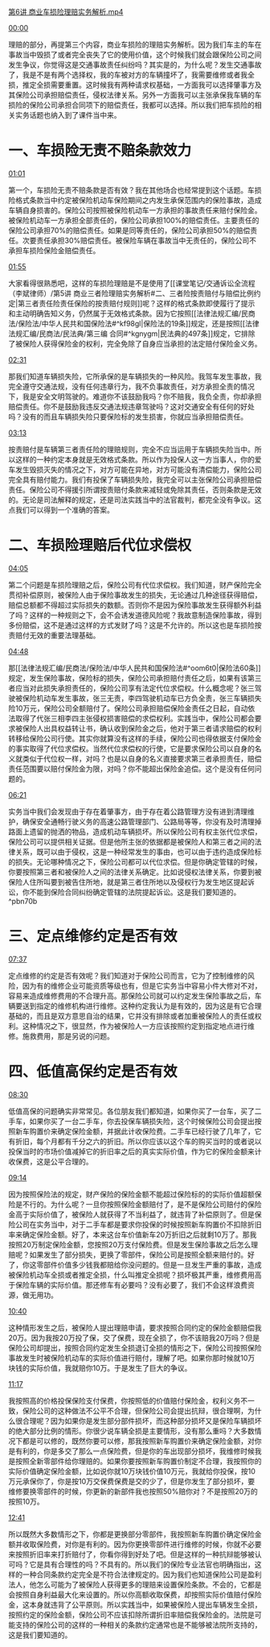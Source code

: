 [第6讲 商业车损险理赔实务解析.mp4](file:///E:%5C法律实务%5C394%20李斌：交通事故诉讼全流程：案例拆解疑难重点问题%5C第6讲%20商业车损险理赔实务解析.mp4)

[00:00](file:///E:/%5C%E6%B3%95%E5%BE%8B%E5%AE%9E%E5%8A%A1%5C394%20%E6%9D%8E%E6%96%8C%EF%BC%9A%E4%BA%A4%E9%80%9A%E4%BA%8B%E6%95%85%E8%AF%89%E8%AE%BC%E5%85%A8%E6%B5%81%E7%A8%8B%EF%BC%9A%E6%A1%88%E4%BE%8B%E6%8B%86%E8%A7%A3%E7%96%91%E9%9A%BE%E9%87%8D%E7%82%B9%E9%97%AE%E9%A2%98%5C%E7%AC%AC6%E8%AE%B2%20%E5%95%86%E4%B8%9A%E8%BD%A6%E6%8D%9F%E9%99%A9%E7%90%86%E8%B5%94%E5%AE%9E%E5%8A%A1%E8%A7%A3%E6%9E%90.mp4#t=0)

理赔的部分，再提第三个内容，商业车损险的理赔实务解析。因为我们车主的车在事故当中毁损了或者完全丧失了它的使用价值，这个时候我们就会跟保险公司之间发生争议，你觉得这是交通事故责任纠纷吗？其实是的，为什么呢？发生交通事故了，我是不是有两个选择权，我的车被对方的车辆撞坏了，我需要维修或者我全损，推定全损需要重置。这时候我有两种请求权基础，一方面我可以选择肇事方及其保险公司承担赔偿责任，侵权法律关系。另外一方面我可以主张承保我车辆的车损险的保险公司承担合同项下的赔偿责任，我都可以选择。所以我们把车损险的相关实务话题也纳入到了课件当中来。
# 一、车损险无责不赔条款效力
[01:01](file:///E:/%5C%E6%B3%95%E5%BE%8B%E5%AE%9E%E5%8A%A1%5C394%20%E6%9D%8E%E6%96%8C%EF%BC%9A%E4%BA%A4%E9%80%9A%E4%BA%8B%E6%95%85%E8%AF%89%E8%AE%BC%E5%85%A8%E6%B5%81%E7%A8%8B%EF%BC%9A%E6%A1%88%E4%BE%8B%E6%8B%86%E8%A7%A3%E7%96%91%E9%9A%BE%E9%87%8D%E7%82%B9%E9%97%AE%E9%A2%98%5C%E7%AC%AC6%E8%AE%B2%20%E5%95%86%E4%B8%9A%E8%BD%A6%E6%8D%9F%E9%99%A9%E7%90%86%E8%B5%94%E5%AE%9E%E5%8A%A1%E8%A7%A3%E6%9E%90.mp4#t=01:01)

第一个，车损险无责不赔条款是否有效？我在其他场合也经常提到这个话题。车损险格式条款当中约定被保险机动车保险期间之内发生承保范围内的保险事故，造成车辆自身损害的。保险公司按照被保险机动车一方承担的事故责任来赔付保险金。被保险机动车一方承担全部责任的，保险公司承担100%的赔偿责任。主要责任的保险公司承担70%的赔偿责任。如果是同等责任的，保险公司承担50%的赔偿责任。次要责任承担30%赔偿责任。被保险车辆在事故当中无责任的，保险公司不承担车损险保险金赔偿责任。

[01:55](file:///E:/%5C%E6%B3%95%E5%BE%8B%E5%AE%9E%E5%8A%A1%5C394%20%E6%9D%8E%E6%96%8C%EF%BC%9A%E4%BA%A4%E9%80%9A%E4%BA%8B%E6%95%85%E8%AF%89%E8%AE%BC%E5%85%A8%E6%B5%81%E7%A8%8B%EF%BC%9A%E6%A1%88%E4%BE%8B%E6%8B%86%E8%A7%A3%E7%96%91%E9%9A%BE%E9%87%8D%E7%82%B9%E9%97%AE%E9%A2%98%5C%E7%AC%AC6%E8%AE%B2%20%E5%95%86%E4%B8%9A%E8%BD%A6%E6%8D%9F%E9%99%A9%E7%90%86%E8%B5%94%E5%AE%9E%E5%8A%A1%E8%A7%A3%E6%9E%90.mp4#t=01:55)

大家看得很熟悉吧，这样的车损险理赔是不是使用了[[课堂笔记/交通诉讼全流程（李斌律师）/第5讲 商业三者险理赔实务解析#二、三者险按责赔付与赔偿比例约定|第三者责任险责任保险的按责赔付规则]]呢？这样的格式条款即使履行了提示和主动明确告知义务，仍然属于无效格式条款。因为它按照[[法律法规汇编/民商法/保险法/中华人民共和国保险法#^kf98gl|保险法的19条]]规定，还是按照[[法律法规汇编/民商法/民法典/第三编 合同#^kgnygm|民法典的497条]]规定，它排除了被保险人获得保险金的权利，完全免除了自身应当承担的法定赔付保险金义务。

[02:31](file:///E:/%5C%E6%B3%95%E5%BE%8B%E5%AE%9E%E5%8A%A1%5C394%20%E6%9D%8E%E6%96%8C%EF%BC%9A%E4%BA%A4%E9%80%9A%E4%BA%8B%E6%95%85%E8%AF%89%E8%AE%BC%E5%85%A8%E6%B5%81%E7%A8%8B%EF%BC%9A%E6%A1%88%E4%BE%8B%E6%8B%86%E8%A7%A3%E7%96%91%E9%9A%BE%E9%87%8D%E7%82%B9%E9%97%AE%E9%A2%98%5C%E7%AC%AC6%E8%AE%B2%20%E5%95%86%E4%B8%9A%E8%BD%A6%E6%8D%9F%E9%99%A9%E7%90%86%E8%B5%94%E5%AE%9E%E5%8A%A1%E8%A7%A3%E6%9E%90.mp4#t=02:31)

那我们知道车辆损失险，它所承保的是车辆损失的一种风险。我驾车发生事故，我完全遵守交通法规，没有任何违章行为，我不负事故责任，对方承担全责的情况下，我是安全文明驾驶的。难道你不该鼓励我吗？你不赔我，我负全责，你却承担赔偿责任。你不是鼓励我违反交通法规违章驾驶吗？这对交通安全有任何的好处吗？没有的而且车辆损失险只要保险标的发生损害，你就应当承担赔偿责任。

[03:13](file:///E:/%5C%E6%B3%95%E5%BE%8B%E5%AE%9E%E5%8A%A1%5C394%20%E6%9D%8E%E6%96%8C%EF%BC%9A%E4%BA%A4%E9%80%9A%E4%BA%8B%E6%95%85%E8%AF%89%E8%AE%BC%E5%85%A8%E6%B5%81%E7%A8%8B%EF%BC%9A%E6%A1%88%E4%BE%8B%E6%8B%86%E8%A7%A3%E7%96%91%E9%9A%BE%E9%87%8D%E7%82%B9%E9%97%AE%E9%A2%98%5C%E7%AC%AC6%E8%AE%B2%20%E5%95%86%E4%B8%9A%E8%BD%A6%E6%8D%9F%E9%99%A9%E7%90%86%E8%B5%94%E5%AE%9E%E5%8A%A1%E8%A7%A3%E6%9E%90.mp4#t=03:13)

按责赔付是车辆第三者责任险的理赔规则，完全不应当运用于车辆损失险当中。所以这样的一种约定本身就是无效格式条款。所以作为投保人这一方当事人，你的爱车发生毁损灭失的情况之下，对方可能在异地，对方可能没有清偿能力，保险公司完全具有赔付能力。我们有投保了车辆损失险，我完全可以主张保险公司承担赔偿责任。保险公司不得援引所谓按责赔付条款来减轻或免除其责任，否则条款是无效的。无论是司法解释的规定，还是司法实践当中的法官裁判，都完全没有争议。这点我们可以得到一个准确的答案。
# 二、车损险理赔后代位求偿权
[04:05](file:///E:/%5C%E6%B3%95%E5%BE%8B%E5%AE%9E%E5%8A%A1%5C394%20%E6%9D%8E%E6%96%8C%EF%BC%9A%E4%BA%A4%E9%80%9A%E4%BA%8B%E6%95%85%E8%AF%89%E8%AE%BC%E5%85%A8%E6%B5%81%E7%A8%8B%EF%BC%9A%E6%A1%88%E4%BE%8B%E6%8B%86%E8%A7%A3%E7%96%91%E9%9A%BE%E9%87%8D%E7%82%B9%E9%97%AE%E9%A2%98%5C%E7%AC%AC6%E8%AE%B2%20%E5%95%86%E4%B8%9A%E8%BD%A6%E6%8D%9F%E9%99%A9%E7%90%86%E8%B5%94%E5%AE%9E%E5%8A%A1%E8%A7%A3%E6%9E%90.mp4#t=245.792654)

第二个问题是车损险理赔之后，保险公司有代位求偿权。我们知道，财产保险完全贯彻补偿原则，被保险人由于保险事故发生的损失，无论通过几种途径获得赔偿，赔偿总额都不得超过实际损失的数额。否则你不是因为保险事故发生获得额外利益了吗？这样的一种规则之下，会不会诱发道德风险呢？我故意制造保险事故，得到多份赔偿，这不是通过这样的方式发财了吗？这是不允许的。所以这也是车损险按责赔付无效的重要法理基础。

[04:48](file:///E:/%5C%E6%B3%95%E5%BE%8B%E5%AE%9E%E5%8A%A1%5C394%20%E6%9D%8E%E6%96%8C%EF%BC%9A%E4%BA%A4%E9%80%9A%E4%BA%8B%E6%95%85%E8%AF%89%E8%AE%BC%E5%85%A8%E6%B5%81%E7%A8%8B%EF%BC%9A%E6%A1%88%E4%BE%8B%E6%8B%86%E8%A7%A3%E7%96%91%E9%9A%BE%E9%87%8D%E7%82%B9%E9%97%AE%E9%A2%98%5C%E7%AC%AC6%E8%AE%B2%20%E5%95%86%E4%B8%9A%E8%BD%A6%E6%8D%9F%E9%99%A9%E7%90%86%E8%B5%94%E5%AE%9E%E5%8A%A1%E8%A7%A3%E6%9E%90.mp4#t=288.733065)

那[[法律法规汇编/民商法/保险法/中华人民共和国保险法#^oom6t0|保险法60条]]规定，发生保险事故，保险标的损失，保险公司承担赔付责任之后，如果有该第三者应当对此损失承担责任的，保险公司享有法定代位求偿权。什么概念呢？张三驾驶被保险机动车发生事故，张三无责，李四驾驶机动车已方负全责，张三车辆损失险10万元，保险公司全额赔付了。保险公司承担赔偿保险金责任之日起，自动依法取得了代张三相李四主张侵权损害赔偿的求偿权利。实践当中，保险公司都会要求被保险人出具权益转让书，确认收到保险金之后，他对于第三者请求赔偿的权利转移给保险公司行使。其实你就算没有这样的手续，保险公司也得依据支付保险金的事实取得了代位求偿权。当然代位求偿权的行使，它是要求保险公司以自身的名义就类似于代位权一样，对吗？也是以自身的名义直接要求第三者承担责任，赔偿责任范围要以赔付保险金为限，对吗？你不能超出保险金追偿。这个是没有任何问题的。

[06:21](file:///E:/%5C%E6%B3%95%E5%BE%8B%E5%AE%9E%E5%8A%A1%5C394%20%E6%9D%8E%E6%96%8C%EF%BC%9A%E4%BA%A4%E9%80%9A%E4%BA%8B%E6%95%85%E8%AF%89%E8%AE%BC%E5%85%A8%E6%B5%81%E7%A8%8B%EF%BC%9A%E6%A1%88%E4%BE%8B%E6%8B%86%E8%A7%A3%E7%96%91%E9%9A%BE%E9%87%8D%E7%82%B9%E9%97%AE%E9%A2%98%5C%E7%AC%AC6%E8%AE%B2%20%E5%95%86%E4%B8%9A%E8%BD%A6%E6%8D%9F%E9%99%A9%E7%90%86%E8%B5%94%E5%AE%9E%E5%8A%A1%E8%A7%A3%E6%9E%90.mp4#t=381.285146)

实务当中我们会发现由于存在着肇事方，由于存在着公路管理方没有进到清理维护，确保安全通畅行驶义务的高速公路管理部门、公路局等等，你没有及时清理掉路面上遗留的抛洒的物品，造成机动车辆损坏。所以保险公司有权主张代位求偿，保险公司可以提供相关证据。但是他所主张的依据都是被保险人和第三者之间的法律关系，既可以由于侵权，这是一种经常发生的事由，也可以由于违约造成保险标的损失。无论哪种情况之下，保险公司都可以代位求偿。但是你确定管辖的时候，你要按照第三者和被保险人之间的法律关系确定。比如说侵权法律关系，你要到被保险人住所叫要到被告住所地，就是第三者住所地以及侵权行为发生地区提起诉讼，你不能到保险合同纠纷确定管辖的法院提起诉讼。这是我们要知道的。 ^pbn70b
# 三、定点维修约定是否有效
[07:37](file:///E:/%5C%E6%B3%95%E5%BE%8B%E5%AE%9E%E5%8A%A1%5C394%20%E6%9D%8E%E6%96%8C%EF%BC%9A%E4%BA%A4%E9%80%9A%E4%BA%8B%E6%95%85%E8%AF%89%E8%AE%BC%E5%85%A8%E6%B5%81%E7%A8%8B%EF%BC%9A%E6%A1%88%E4%BE%8B%E6%8B%86%E8%A7%A3%E7%96%91%E9%9A%BE%E9%87%8D%E7%82%B9%E9%97%AE%E9%A2%98%5C%E7%AC%AC6%E8%AE%B2%20%E5%95%86%E4%B8%9A%E8%BD%A6%E6%8D%9F%E9%99%A9%E7%90%86%E8%B5%94%E5%AE%9E%E5%8A%A1%E8%A7%A3%E6%9E%90.mp4#t=457.958664)

定点维修的约定是否有效呢？我们知道对于保险公司而言，它为了控制维修的风险，因为有的维修企业可能资质等级也有，但是它实务当中容易小件大修对不对，容易来造成维修费用的不合理升高。那保险公司就可以约定发生保险事故之后，车辆要送到指定的维修机构进行维修。这种约定我认为是有效的，因为这是有它合理基础的，而且是双方意思自治的结果，它并没有排除或者加重被保险人的责任或权利。这种情况之下，很显然，作为被保险人一方应该按照约定到指定地点进行维修。施救费用，那是另说的问题。
# 四、低值高保约定是否有效
[08:30](file:///E:/%5C%E6%B3%95%E5%BE%8B%E5%AE%9E%E5%8A%A1%5C394%20%E6%9D%8E%E6%96%8C%EF%BC%9A%E4%BA%A4%E9%80%9A%E4%BA%8B%E6%95%85%E8%AF%89%E8%AE%BC%E5%85%A8%E6%B5%81%E7%A8%8B%EF%BC%9A%E6%A1%88%E4%BE%8B%E6%8B%86%E8%A7%A3%E7%96%91%E9%9A%BE%E9%87%8D%E7%82%B9%E9%97%AE%E9%A2%98%5C%E7%AC%AC6%E8%AE%B2%20%E5%95%86%E4%B8%9A%E8%BD%A6%E6%8D%9F%E9%99%A9%E7%90%86%E8%B5%94%E5%AE%9E%E5%8A%A1%E8%A7%A3%E6%9E%90.mp4#t=510.313352)

低值高保的问题确实非常常见。各位朋友我们都知道，如果你买了一台车，买了二手车，如果你买了一台二手车，你去投保车辆损失险，这个时候保险公司会提出按照新车购置价来确定保险金额，并据此计收保险费。二手车已经行驶了几年了，它有折旧，每个月都有千分之六的折旧。所以你应该以这个车的购买当时的或者说以投保当时的市场价值减掉它的折旧率之后的真实实际价值，作为它的保险金额来计收保费，这是公平合理的。

[09:14](file:///E:/%5C%E6%B3%95%E5%BE%8B%E5%AE%9E%E5%8A%A1%5C394%20%E6%9D%8E%E6%96%8C%EF%BC%9A%E4%BA%A4%E9%80%9A%E4%BA%8B%E6%95%85%E8%AF%89%E8%AE%BC%E5%85%A8%E6%B5%81%E7%A8%8B%EF%BC%9A%E6%A1%88%E4%BE%8B%E6%8B%86%E8%A7%A3%E7%96%91%E9%9A%BE%E9%87%8D%E7%82%B9%E9%97%AE%E9%A2%98%5C%E7%AC%AC6%E8%AE%B2%20%E5%95%86%E4%B8%9A%E8%BD%A6%E6%8D%9F%E9%99%A9%E7%90%86%E8%B5%94%E5%AE%9E%E5%8A%A1%E8%A7%A3%E6%9E%90.mp4#t=09:14)

因为按照保险法的规定，财产保险的保险金额不能超过保险标的的实际价值超额保险是不行的。为什么呢？一旦你按照保险金额赔付了，是不是保险公司赔付的保险金高于实际价值了，被保险人就获得了不当利益了，就违背了补偿原则了。但是保险公司在实务当中，对于二手车都是要求你投保的时候按照新车购置价不扣除折旧率来确定保险金额。好了，本来这台车价值新车20万折旧之后就剩10万了。那我按照20万制定保险金额，您按照20万支付保险费。但是发生保险事故之后怎么理赔呢？如果发生了部分损失，更换了零部件，保险公司是按照全额来赔付的。好了，你这零部件价值多少钱我都赔给你没问题的。但是一旦发生严重的事故，造成被保险机动车全损或者推定全损，什么叫推定全损呢？损坏极其严重，维修费用高于保险车辆的实际价值。那还修车有必要吗？没有必要了，我们不会这样浪费资源，做无用功。

[10:40](file:///E:/%5C%E6%B3%95%E5%BE%8B%E5%AE%9E%E5%8A%A1%5C394%20%E6%9D%8E%E6%96%8C%EF%BC%9A%E4%BA%A4%E9%80%9A%E4%BA%8B%E6%95%85%E8%AF%89%E8%AE%BC%E5%85%A8%E6%B5%81%E7%A8%8B%EF%BC%9A%E6%A1%88%E4%BE%8B%E6%8B%86%E8%A7%A3%E7%96%91%E9%9A%BE%E9%87%8D%E7%82%B9%E9%97%AE%E9%A2%98%5C%E7%AC%AC6%E8%AE%B2%20%E5%95%86%E4%B8%9A%E8%BD%A6%E6%8D%9F%E9%99%A9%E7%90%86%E8%B5%94%E5%AE%9E%E5%8A%A1%E8%A7%A3%E6%9E%90.mp4#t=10:40)

这种情形发生之后，被保险人提出理赔申请，要求按照合同约定的保险金额赔偿我20万。因为我按20万投了保，交了保费，现在全损了，你不该赔我20万吗？但是保险公司却提出，按照合同约定发生全损退订全损的情形之下，保险公司按照保险事故发生时被保险机动车的实际价值进行赔付，理解了吧。如果你那时候就10万块钱的实际价值，我就赔你10万。于是发生了巨大的争议。

[11:17](file:///E:/%5C%E6%B3%95%E5%BE%8B%E5%AE%9E%E5%8A%A1%5C394%20%E6%9D%8E%E6%96%8C%EF%BC%9A%E4%BA%A4%E9%80%9A%E4%BA%8B%E6%95%85%E8%AF%89%E8%AE%BC%E5%85%A8%E6%B5%81%E7%A8%8B%EF%BC%9A%E6%A1%88%E4%BE%8B%E6%8B%86%E8%A7%A3%E7%96%91%E9%9A%BE%E9%87%8D%E7%82%B9%E9%97%AE%E9%A2%98%5C%E7%AC%AC6%E8%AE%B2%20%E5%95%86%E4%B8%9A%E8%BD%A6%E6%8D%9F%E9%99%A9%E7%90%86%E8%B5%94%E5%AE%9E%E5%8A%A1%E8%A7%A3%E6%9E%90.mp4#t=11:17)

我按照高的价格投保保险支付保费，你按照低的价值赔付保险金，权利义务不一致，保险公司的这种做法不公平不合理，但保险公司会提出抗辩，很合理啊，为什么很合理呢？因为如果你是发生部分部件损坏，而这种部分损坏又是保险车辆损坏的绝大部分比例的情形。你很少说车辆全损是主要情形，没有那么重吗？大多数情况下都是可以修的，既然你要可以修，那我按照新车购置价来确定保险金额，对你是有利的，你是多交了那么一点保险费，但是你的车出现部分损坏，我维修时候我是按照全新零部件给你理赔的。如果你要按照新车购置价制定不合理，我按照你的实际价值确定保险金额，比如说你就10万块钱价值10万元，我就给你投保，按10万元承保你了，你是按10万交保费保费是交的少了，但是你发生了部分损坏，要维修要换零部件的时候，你更新的新部件我也按照50%赔你对？不是按照20万的按照10万。

[12:41](file:///E:/%5C%E6%B3%95%E5%BE%8B%E5%AE%9E%E5%8A%A1%5C394%20%E6%9D%8E%E6%96%8C%EF%BC%9A%E4%BA%A4%E9%80%9A%E4%BA%8B%E6%95%85%E8%AF%89%E8%AE%BC%E5%85%A8%E6%B5%81%E7%A8%8B%EF%BC%9A%E6%A1%88%E4%BE%8B%E6%8B%86%E8%A7%A3%E7%96%91%E9%9A%BE%E9%87%8D%E7%82%B9%E9%97%AE%E9%A2%98%5C%E7%AC%AC6%E8%AE%B2%20%E5%95%86%E4%B8%9A%E8%BD%A6%E6%8D%9F%E9%99%A9%E7%90%86%E8%B5%94%E5%AE%9E%E5%8A%A1%E8%A7%A3%E6%9E%90.mp4#t=12:41)

所以既然大多数情形之下，你都是更换部分零部件，我按照新车购置价确定保险金额并收取保险费，对你是有利的。因为你更换零部件进行维修的时候，你就不必要来按照折旧率来打折赔付了，你看你得到好处了吧。但是这样的一种抗辩能够被认可吗？它是具有合理性的吗？不具有的。所以我们的保险专业法官也明确指出，这样的一种合同条款约定完全是不符合法律规定的。因为我们也知道保险公司是盈利法人，他怎么可能为了被保险人获得更多的理赔来设置保险条款。不会的，它都是会按照自身利益最大化来设置的。所以你高额收取保费，却按照实际价值赔付保险金，这本身就违背了公平原则。所以实践当中，如果被保险人提出车辆发生全损，按照约定的保险金额，保险公司不应该扣除所谓折旧率赔偿我保险金的。法院是可能支持的保险公司的这样的一种相关的条款约定通常也是不能够被法院所支持的，这是我们要知道的。